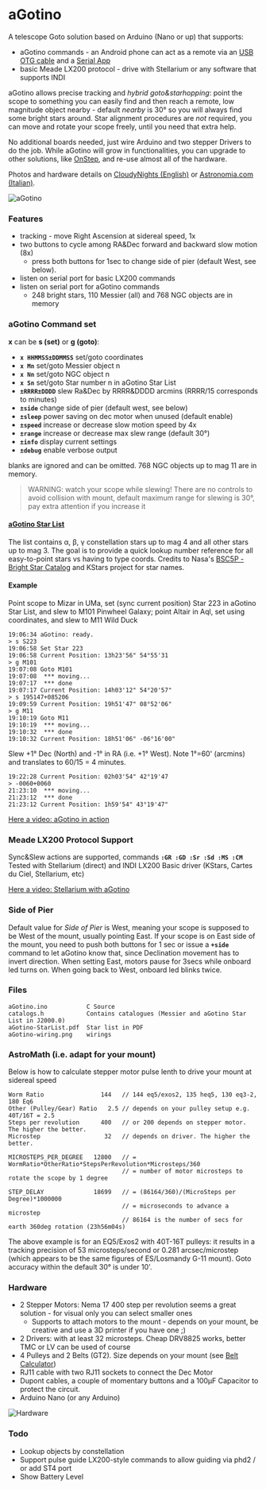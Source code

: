 # aGotino
A telescope Goto solution based on Arduino (Nano or up) that supports:

- aGotino commands - an Android phone can act as a remote via an [USB OTG cable](https://www.amazon.com/s?k=usb+otg+cable) and a [Serial App](https://play.google.com/store/apps/details?id=de.kai_morich.serial_usb_terminal&hl=it)
- basic Meade LX200 protocol - drive with Stellarium or any software that supports INDI

aGotino allows precise tracking and *hybrid goto&starhopping*: point the scope to something you can easily find and then reach a remote, low magnitude object nearby - default *nearby* is 30° so you will always find some bright stars around. Star alignment procedures are _not_ required, you can move and rotate your scope freely, until you need that extra help. 

No additional boards needed, just wire Arduino and two stepper Drivers to do the job. While aGotino will grow in functionalities, you can  upgrade to other solutions, like [OnStep](https://onstep.groups.io/g/main), and re-use almost all of the hardware.

Photos and hardware details on [CloudyNights (English)](https://www.cloudynights.com/topic/735800-agotino-a-simple-arduino-nano-goto/) or [Astronomia.com (Italian)](https://www.astronomia.com/forum/showthread.php?34605-aGotino-un-goto-con-Arduino).

![aGotino](https://www.cloudynights.com/uploads/gallery/album_14775/sml_gallery_329462_14775_4192.jpg)

### Features

- tracking - move Right Ascension at sidereal speed, 1x
- two buttons to cycle among RA&Dec forward and backward slow motion (8x) 
  - press both buttons for 1sec to change side of pier (default West, see below).
- listen on serial port for basic LX200 commands
- listen on serial port for aGotino commands
  - 248 bright stars, 110 Messier (all) and 768 NGC objects are in memory

### aGotino Command set
**x** can be **s (set)** or **g (goto)**:    
  - **`x HHMMSS±DDMMSS`** set/goto coordinates
  - **`x Mn`**            set/goto Messier object n
  - **`x Nn`**            set/goto NGC object n
  - **`x Sn`**            set/goto Star number n in aGotino Star List
  - **`±RRRR±DDDD`**     slew Ra&Dec by RRRR&DDDD arcmins (RRRR/15 corresponds to minutes)
  - **`±side`**        change side of pier (default west, see below)
  - **`±sleep`**       power saving on dec motor when unused (default enable)
  - **`±speed`**       increase or decrease slow motion speed by 4x
  - **`±range`**       increase or decrease max slew range (default 30°)
  - **`±info`**        display current settings
  - **`±debug`**       enable verbose output

blanks are ignored and can be omitted. 768 NGC objects up to mag 11 are in memory.

> WARNING: watch your scope while slewing!
> There are no controls to avoid collision with mount,
> default maximum range for slewing is 30°, pay extra attention if you increase it

#### [aGotino Star List](https://github.com/mappite/aGotino/blob/main/aGotino-StarList.pdf)

The list contains α, β, γ constellation stars up to mag 4 and all other stars up to mag 3. The goal is to provide a quick lookup number reference for all easy-to-point stars vs having to type coords. Credits to Nasa's [BSC5P - Bright Star Catalog](https://heasarc.gsfc.nasa.gov/W3Browse/star-catalog/bsc5p.html) and KStars project for star names.

#### Example 

Point scope to Mizar in UMa, set (sync current position) Star 223 in aGotino Star List, and slew to M101 Pinwheel Galaxy;  point Altair in Aql, set using coordinates, and slew to M11 Wild Duck

    19:06:34 aGotino: ready.
    > s S223
    19:06:58 Set Star 223      
    19:06:58 Current Position: 13h23'56" 54°55'31
    > g M101
    19:07:08 Goto M101
    19:07:08  *** moving...
    19:07:17  *** done
    19:07:17 Current Position: 14h03'12" 54°20'57"
    > s 195147+085206
    19:09:59 Current Position: 19h51'47" 08°52'06"
    > g M11
    19:10:19 Goto M11
    19:10:19  *** moving...
    19:10:32  *** done
    19:10:32 Current Position: 18h51'06" ‑06°16'00"

Slew +1° Dec (North) and -1° in RA (i.e. +1° West). Note 1°=60' (arcmins) and translates to 60/15 = 4 minutes.

    19:22:28 Current Position: 02h03'54" 42°19'47
    > -0060+0060
    21:23:10  *** moving...
    21:23:12  *** done
    21:23:12 Current Position: 1h59'54" 43°19'47"

[Here a video: aGotino in action](https://www.youtube.com/watch?v=YF_J7_7lyB4)

### Meade LX200 Protocol Support

Sync&Slew actions are supported, commands **`:GR :GD :Sr :Sd :MS :CM`**  
Tested with Stellarium (direct) and INDI LX200 Basic driver (KStars, Cartes du Ciel, Stellarium, etc)

[Here a video: Stellarium with aGotino](https://youtu.be/PdkoGX5PcDA)

### Side of Pier

Default value for *Side of Pier* is West, meaning your scope is supposed to be West of the mount, usually pointing East. If your scope is on East side of the mount, you need to push both buttons for 1 sec or issue a **`+side`** command to let aGotino know that, since Declination movement has to invert direction. When setting East, motors pause for 3secs while onboard led turns on. When going back to West, onboard led blinks twice. 

### Files

    aGotino.ino           C Source
    catalogs.h            Contains catalogues (Messier and aGotino Star List in J2000.0)
    aGotino-StarList.pdf  Star list in PDF
    aGotino-wiring.png    wirings 

### AstroMath (i.e. adapt for your mount)

Below is how to calculate stepper motor pulse lenth to drive your mount at sidereal speed
    
    Worm Ratio                144   // 144 eq5/exos2, 135 heq5, 130 eq3-2, 180 Eq6
    Other (Pulley/Gear) Ratio   2.5 // depends on your pulley setup e.g. 40T/16T = 2.5
    Steps per revolution      400   // or 200 depends on stepper motor. The higher the better.
    Microstep                  32   // depends on driver. The higher the better.
     
    MICROSTEPS_PER_DEGREE   12800   // = WormRatio*OtherRatio*StepsPerRevolution*Microsteps/360
                                    // = number of motor microsteps to rotate the scope by 1 degree
     
    STEP_DELAY              18699   // = (86164/360)/(MicroSteps per Degree)*1000000
                                    // = microseconds to advance a microstep
                                    // 86164 is the number of secs for earth 360deg rotation (23h56m04s)
                                  
The above example is for an EQ5/Exos2 with 40T-16T pulleys: it results in a tracking precision of 53 microsteps/second or 0.281 arcsec/microstep (which appears to be the same figures of ES/Losmandy G-11 mount). Goto accuracy within the default 30° is under 10'.

### Hardware

- 2 Stepper Motors:  Nema 17 400 step per revolution seems a great solution - for visual only you can select smaller ones
  - Supports to attach motors to the mount - depends on your mount, be creative and use a 3D printer if you have one ;)
- 2 Drivers: with at least 32 microsteps. Cheap DRV8825 works, better TMC or LV can be used of course
- 4 Pulleys and 2 Belts (GT2). Size depends on your mount (see [Belt Calculator](https://www.bbman.com/belt-length-calculator/))
- RJ11 cable with two RJ11 sockets to connect the Dec Motor
- Dupont cables, a couple of momentary buttons and a 100µF Capacitor to protect the circuit.
- Arduino Nano (or any Arduino)

![Hardware](https://imgur.com/zhQLEPC.png)

### Todo

- Lookup objects by constellation
- Support pulse guide LX200-style commands to allow guiding via phd2 / or add ST4 port
- Show Battery Level
